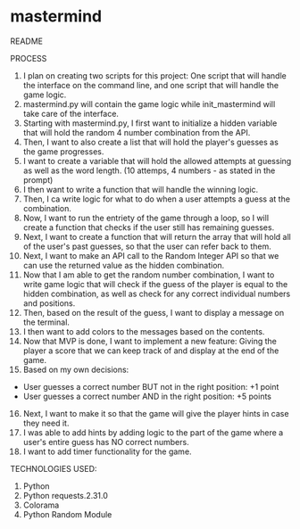 # mastermind

README

PROCESS

1. I plan on creating two scripts for this project: One script that will handle the interface on the command line, and one script that will handle the game logic.
2. mastermind.py will contain the game logic while init_mastermind will take care of the interface.
3. Starting with mastermind.py, I first want to initialize a hidden variable that will hold the random 4 number combination from the API. 
4. Then, I want to also create a list that will hold the player's guesses as the game progresses.
5. I want to create a variable that will hold the allowed attempts at guessing as well as the word length. (10 attemps, 4 numbers - as stated in the prompt)
6. I then want to write a function that will handle the winning logic.
7. Then, I ca write logic for what to do when a user attempts a guess at the combination.
8. Now, I want to run the entriety of the game through a loop, so I will create a function that checks if the user still has remaining guesses.
9. Next, I want to create a function that will return the array that will hold all of the user's past guesses, so that the user can refer back to them.
10. Next, I want to make an API call to the Random Integer API so that we can use the returned value as the hidden combination. 
11. Now that I am able to get the random number combination, I want to write game logic that will check if the guess of the player is equal to the hidden combination, as well as check for any correct individual numbers and positions.
12. Then, based on the result of the guess, I want to display a message on the terminal.
13. I then want to add colors to the messages based on the contents.
14. Now that MVP is done, I want to implement a new feature: Giving the player a score that we can keep track of and display at the end of the game.
15. Based on my own decisions:

- User guesses a correct number BUT not in the right position: +1 point
- User guesses a correct number AND in the right position: +5 points

16. Next, I want to make it so that the game will give the player hints in case they need it.
17. I was able to add hints by adding logic to the part of the game where a user's entire guess has NO correct numbers.
18. I want to add timer functionality for the game.


TECHNOLOGIES USED:
1. Python
2. Python requests.2.31.0
3. Colorama
4. Python Random Module